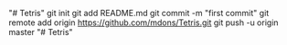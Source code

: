 "# Tetris"  git init git add README.md git commit -m "first commit" git remote add origin https://github.com/mdons/Tetris.git git push -u origin master
"# Tetris" 

